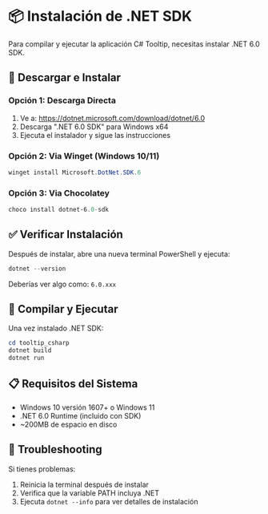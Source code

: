 # 📦 Instalación de .NET SDK

Para compilar y ejecutar la aplicación C# Tooltip, necesitas instalar .NET 6.0 SDK.

## 🔽 Descargar e Instalar

### Opción 1: Descarga Directa
1. Ve a: https://dotnet.microsoft.com/download/dotnet/6.0
2. Descarga ".NET 6.0 SDK" para Windows x64
3. Ejecuta el instalador y sigue las instrucciones

### Opción 2: Via Winget (Windows 10/11)
```powershell
winget install Microsoft.DotNet.SDK.6
```

### Opción 3: Via Chocolatey
```powershell
choco install dotnet-6.0-sdk
```

## ✅ Verificar Instalación

Después de instalar, abre una nueva terminal PowerShell y ejecuta:
```powershell
dotnet --version
```

Deberías ver algo como: `6.0.xxx`

## 🚀 Compilar y Ejecutar

Una vez instalado .NET SDK:
```powershell
cd tooltip_csharp
dotnet build
dotnet run
```

## 📋 Requisitos del Sistema

- Windows 10 versión 1607+ o Windows 11
- .NET 6.0 Runtime (incluido con SDK)
- ~200MB de espacio en disco

## 🔧 Troubleshooting

Si tienes problemas:
1. Reinicia la terminal después de instalar
2. Verifica que la variable PATH incluya .NET
3. Ejecuta `dotnet --info` para ver detalles de instalación